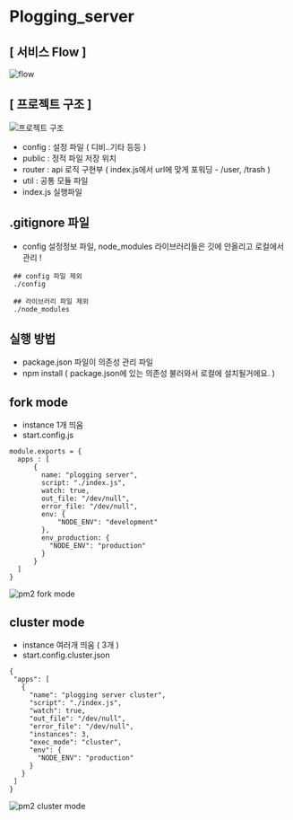 # Plogging_server

  
## [ 서비스 Flow ]
![flow](https://user-images.githubusercontent.com/21052356/103457479-14ad9580-4d43-11eb-936f-8c0bba829500.png)



## [ 프로젝트 구조 ]
![프로젝트 구조](https://user-images.githubusercontent.com/21052356/103457470-fd6ea800-4d42-11eb-9e07-c97f030cdb91.PNG)
 - config : 설정 파일 ( 디비..기타 등등 )
 - public : 정적 파일 저장 위치
 - router : api 로직 구현부 ( index.js에서 url에 맞게 포워딩 - /user, /trash )
 - util : 공통 모듈 파일
 - index.js 실행파일
 
 
 ## .gitignore 파일
   - config 설정정보 파일, node_modules 라이브러리들은 깃에 안올리고 로컬에서 관리 !
 ```
  ## config 파일 제외 
  ./config

  ## 라이브러리 파일 제외
  ./node_modules

 ```
 
 ## 실행 방법
  - package.json 파일이 의존성 관리 파일
  - npm install  ( package.json에 있는 의존성 불러와서 로컬에 설치될거에요. )


 ## fork mode
  - instance 1개 띄움
  - start.config.js
  ```
  module.exports = {
    apps : [
        {
          name: "plogging server",
          script: "./index.js",
          watch: true,
          out_file: "/dev/null",
          error_file: "/dev/null",
          env: {
              "NODE_ENV": "development"
          },
          env_production: {
            "NODE_ENV": "production"
          }
        }
    ]
  }
  ```
  ![pm2 fork mode](https://user-images.githubusercontent.com/21052356/104002925-14027c80-51e5-11eb-9abe-2e3d41287111.PNG)
  
 ## cluster mode
   - instance 여러개 띄움 ( 3개 )
   - start.config.cluster.json
   ```
   {
    "apps": [
      {
        "name": "plogging server cluster",
        "script": "./index.js",
        "watch": true,
        "out_file": "/dev/null",
        "error_file": "/dev/null",
        "instances": 3,
        "exec_mode": "cluster",
        "env": {
          "NODE_ENV": "production"
        }
      }
    ]
  } 
   ```
   ![pm2 cluster mode](https://user-images.githubusercontent.com/21052356/104002938-18c73080-51e5-11eb-9181-1f2dbb707038.PNG)
   
  
  
